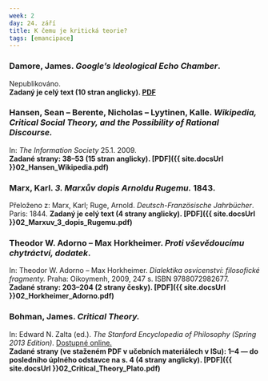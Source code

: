```yaml
---
week: 2
day: 24. září
title: K čemu je kritická teorie?
tags: [emancipace]
---
```

### Damore, James. _Google’s Ideological Echo Chamber_.
Nepublikováno.  
**Zadaný je celý text (10 stran anglicky). [PDF]({{site.docsUrl}}02_Damore.pdf)**


### Hansen, Sean – Berente, Nicholas – Lyytinen, Kalle. _Wikipedia, Critical Social Theory, and the Possibility of Rational Discourse._

In: _The Information Society_ 25.1\. 2009.  
**Zadané strany: 38–53 (15 stran anglicky). [PDF]({{ site.docsUrl }}02_Hansen_Wikipedia.pdf)**


### Marx, Karl. _3\. Marxův dopis Arnoldu Rugemu._ 1843.

Přeloženo z: Marx, Karl; Ruge, Arnold. _Deutsch-Französische Jahrbücher_. Paris: 1844.
**Zadaný je celý text (4 strany anglicky). [PDF]({{ site.docsUrl }}02_Marxuv_3_dopis_Rugemu.pdf)**


### Theodor W. Adorno – Max Horkheimer. _Proti vševědoucímu chytráctví, dodatek_.

In: Theodor W. Adorno – Max Horkheimer. _Dialektika osvícenství: filosofické fragmenty._ Praha: Oikoymenh, 2009, 247 s. ISBN 9788072982677\.  
**Zadané strany: 203–204 (2 strany česky). [PDF]({{ site.docsUrl }}02_Horkheimer_Adorno.pdf)**


### Bohman, James. _Critical Theory._

In: Edward N. Zalta (ed.). _The Stanford Encyclopedia of Philosophy (Spring 2013 Edition)_. [Dostupné online.](http://plato.stanford.edu/archives/spr2013/entries/critical-theory/)  
**Zadané strany (ve staženém PDF v učebních materiálech v ISu): 1–4 — do posledního úplného odstavce na s. 4 (4 strany anglicky). [PDF]({{ site.docsUrl }}02_Critical_Theory_Plato.pdf)**
